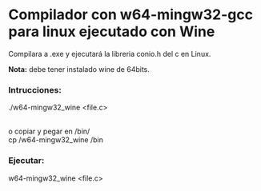 <h1>Compilador con w64-mingw32-gcc para linux ejecutado con Wine</h1>

Compilara a .exe y ejecutará la libreria conio.h del c en Linux.

<strong>Nota:</strong> debe tener instalado wine de 64bits.

<h3>Intrucciones:</h3>
./w64-mingw32_wine &#60;file.c&#62;<br><br>

o copiar y pegar en /bin/<br>
cp /w64-mingw32_wine /bin

<h3>Ejecutar:</h3>
w64-mingw32_wine &#60;file.c&#62;
